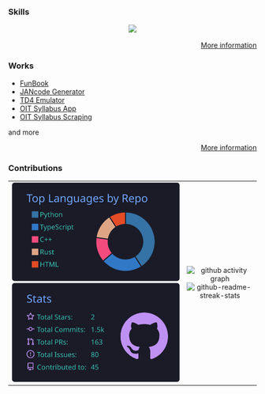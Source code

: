 ### Skills

<p align="center">
  <a href="https://github.com/yashikota?tab=repositories">
    <img src="https://skillicons.dev/icons?i=c,cpp,rust,go,python,pytorch,js,ts,react,next,linux,vscode,git,github" />
  </a>
</p>

<p align="right">
  <a href="https://yashikota.com/about" alt="more information">
    More information
  </a>
</p>

### Works

- [FunBook](https://funbook.pages.dev)
- [JANcode Generator](https://github.com/yashikota/jancode)
- [TD4 Emulator](https://github.com/yashikota/td4-py)
- [OIT Syllabus App](https://github.com/oit-tools/syllabus-frontend)
- [OIT Syllabus Scraping](https://github.com/oit-tools/syllabus-scraping)

and more

<p align="right">
  <a href="https://yashikota.com/projects" alt="more information">
    More information
  </a>
</p>

### Contributions

<table align="center">
  <tr>
    <td>
      <img src="https://raw.githubusercontent.com/yashikota/yashikota/master/profile-summary-card-output/tokyonight/1-repos-per-language.svg" alt="repos-per-languages">
      <img src="https://raw.githubusercontent.com/yashikota/yashikota/master/profile-summary-card-output/tokyonight/3-stats.svg" alt="repos-per-languages" alt="stat">
    </td>
    <td align="center">
      <img src="https://github-readme-activity-graph.vercel.app/graph?username=yashikota&bg_color=000000&color=affdb1&line=affdb1&point=affdb1&area=true&hide_border=true" alt="github activity graph" width="80%">
      <img src="https://github-readme-streak-stats.herokuapp.com?user=yashikota&theme=github-dark&hide_border=true&date_format=%5BY.%5Dn.j&sideNums=777777&background=00000000&border=777777&stroke=777777&ring=777777&fire=777777&currStreakNum=777777&currStreakLabel=777777&sideLabels=777777&dates=777777" alt="github-readme-streak-stats" width="80%">
    </td>
  </tr>
</table>
